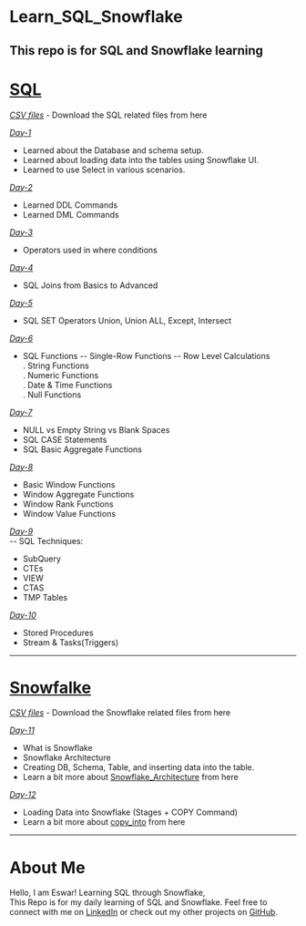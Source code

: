 
# Learn_SQL_Snowflake
This repo is for SQL and Snowflake learning 
---

# [SQL](https://github.com/Es-war29/Learn_SQL_Snowflake/tree/main/SQL)
*[CSV files](https://github.com/Es-war29/Learn_SQL_Snowflake/tree/main/SQL/datasets)* - Download the SQL related files from here

*[Day-1 ](https://github.com/Es-war29/Learn_SQL_Snowflake/blob/main/SQL/day01)* 
- Learned about the Database and schema setup.
- Learned about loading data into the tables using Snowflake UI.
- Learned to use Select in various scenarios.
 
*[Day-2 ](https://github.com/Es-war29/Learn_SQL_Snowflake/blob/main/SQL/day02)* 
- Learned DDL Commands
- Learned DML Commands

*[Day-3 ](https://github.com/Es-war29/Learn_SQL_Snowflake/blob/main/SQL/day03)* 
- Operators used in where conditions

*[Day-4 ](https://github.com/Es-war29/Learn_SQL_Snowflake/blob/main/SQL/day04)* 
- SQL Joins from Basics to Advanced

*[Day-5 ](https://github.com/Es-war29/Learn_SQL_Snowflake/blob/main/SQL/day05)* 
- SQL SET Operators Union, Union ALL, Except, Intersect

*[Day-6 ](https://github.com/Es-war29/Learn_SQL_Snowflake/blob/main/SQL/day06)* 
- SQL Functions -- Single-Row Functions -- Row Level Calculations                                                
  . String Functions <br>
  . Numeric Functions <br>
  . Date & Time Functions <br>
  . Null Functions <br>

*[Day-7 ](https://github.com/Es-war29/Learn_SQL_Snowflake/blob/main/SQL/day07)* 
- NULL vs Empty String vs Blank Spaces
- SQL CASE Statements
- SQL Basic Aggregate Functions

*[Day-8 ](https://github.com/Es-war29/Learn_SQL_Snowflake/blob/main/SQL/day08)* 
- Basic Window Functions
- Window Aggregate Functions
- Window Rank Functions
- Window Value Functions

*[Day-9 ](https://github.com/Es-war29/Learn_SQL_Snowflake/blob/main/SQL/day09)* <br>
-- SQL Techniques:
- SubQuery
- CTEs
- VIEW
- CTAS
- TMP Tables

*[Day-10 ](https://github.com/Es-war29/Learn_SQL_Snowflake/blob/main/SQL/day10)* <br>
- Stored Procedures
- Stream & Tasks(Triggers)
---
# [Snowfalke](https://github.com/Es-war29/Learn_SQL_Snowflake/tree/main/Snowflake)

*[CSV files](https://github.com/Es-war29/Learn_SQL_Snowflake/tree/main/Snowflake/datasets)* - Download the Snowflake related files from here

*[Day-11](https://github.com/Es-war29/Learn_SQL_Snowflake/blob/main/Snowflake/day11)* <br>
- What is Snowflake
- Snowflake Architecture
- Creating DB, Schema, Table, and inserting data into the table.
- Learn a bit more about [Snowflake_Architecture](https://docs.snowflake.com/en/user-guide/intro-key-concepts) from here

*[Day-12](https://github.com/Es-war29/Learn_SQL_Snowflake/blob/main/Snowflake/day12)* <br>
 - Loading Data into Snowflake (Stages + COPY Command)  
 - Learn a bit more about [copy_into](https://docs.snowflake.com/en/sql-reference/sql/copy-into-table) from here
---
# About Me
Hello, I am Eswar! Learning SQL through Snowflake, <br> 
This Repo is for my daily learning of SQL and Snowflake.
Feel free to connect with me on [LinkedIn](https://www.linkedin.com/in/eswar-pillalamarri/) or check out my other projects on [GitHub](https://github.com/Es-war29).
